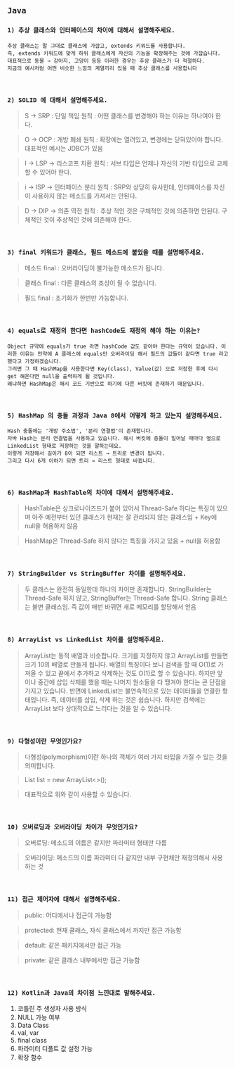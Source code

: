 ## `Java`

### `1) 추상 클래스와 인터페이스의 차이에 대해서 설명해주세요.`

```
추상 클래스는 말 그대로 클래스에 가깝고, extends 키워드를 사용합니다. 
즉, extends 키워드에 맞게 하위 클래스에게 자신의 기능을 확장해주는 것에 가깝습니다. 
대표적으로 동물 → 강아지, 고양이 등등 이러한 경우는 추상 클래스가 더 적절하다. 
지금의 예시처럼 어떤 비슷한 느낌의 계열끼리 있을 때 추상 클래스를 사용합니다
```

<br>

### `2) SOLID 에 대해서 설명해주세요.`

> S → SRP : 단일 책임 원칙 : 어떤 클래스를 변경해야 하는 이유는 하나여야 한다.

> O → OCP : 개방 폐쇄 원칙 : 확장에는 열려있고, 변경에는 닫혀있어야 합니다. 대표적인 예시는 JDBC가 있음

> I → LSP → 리스코프 치환 원칙 : 서브 타입은 언제나 자신의 기반 타입으로 교체할 수 있어야 한다.

> i → ISP → 인터페이스 분리 원칙 : SRP와 상당히 유사한데, 인터페이스를 자신이 사용하지 않는 메소드를 가져서는 안된다.

> D → DIP → 의존 역전 원칙 : 추상 적인 것은 구체적인 것에 의존하면 안된다. 구체적인 것이 추상적인 것에 의존해야 한다.

<br>

### `3) final 키워드가 클래스, 필드 메소드에 붙었을 때를 설명해주세요.`

> 메소드 final : 오버라이딩이 불가능한 메소드가 됩니다.

> 클래스 final : 다른 클래스의 조상이 될 수 없습니다.

> 필드 final : 초기화가 한번만 가능합니다.

<br>

### `4) equals로 재정의 한다면 hashCode도 재정의 해야 하는 이유는?`

```
Object 규약에 equals가 true 라면 hashCode 값도 같아야 한다는 규약이 있습니다. 이러한 이유는 만약에 A 클래스에 equals만 오버라이딩 해서 필드의 값들이 같다면 true 라고 했다고 가정하겠습니다. 
그러면 그 때 HashMap을 사용한다면 Key(class), Value(값) 으로 저장한 후에 다시 get 해온다면 null을 출력하게 될 것입니다. 
왜냐하면 HashMap은 해시 코드 기반으로 하기에 다른 버킷에 존재하기 때문입니다.
```

<br>

### `5) HashMap 의 충돌 과정과 Java 8에서 어떻게 하고 있는지 설명해주세요.`

```
Hash 충돌에는 '개방 주소법', '분리 연결법'이 존재합니다. 
자바 Hash는 분리 연결법을 사용하고 있습니다. 해시 버킷에 충돌이 일어날 때마다 옆으로 LinkedList 형태로 저장하는 것을 말하는데요. 
이렇게 저장해서 길이가 8이 되면 리스트 → 트리로 변경이 됩니다. 
그리고 다시 6개 이하가 되면 트리 → 리스트 형태로 바뀝니다.
```

<br>

### `6) HashMap과 HashTable의 차이에 대해서 설명해주세요.`

> HashTable은 싱크로나이즈드가 붙어 있어서 Thread-Safe 하다는 특징이 있으며 아주 예전부터 있던 클래스가 현재는 잘 관리되지 않는 클래스임 + Key에 null을 허용하지 않음

> HashMap은 Thread-Safe 하지 않다는 특징을 가지고 있음 + null을 허용함

<br>

### `7) StringBuilder vs StringBuffer 차이를 설명해주세요.`

> 두 클래스는 완전히 동일한데 하나의 차이만 존재합니다. StringBuilder는 Thread-Safe 하지 않고, StringBuffer는 Thread-Safe 합니다.  String 클래스는 불변 클래스임. 즉 값이 매번 바뀌면 새로 메모리를 할당해서 얻음

<br>

### `8) ArrayList vs LinkedList 차이를 설명해주세요.`

> ArrayList는 동적 배열과 비슷합니다. 크기를 지정하지 않고 ArrayList를 만들면 크기 10의 배열로 만들게 됩니다. 배열의 특징이다 보니 검색을 할 때 O(1)로 가져올 수 있고 끝에서 추가하고 삭제하는 것도 O(1)로 할 수 있습니다. 하지만 앞이나 중간에 삽입 삭제를 했을 때는 나머지 원소들을 다 땡겨야 한다는 큰 단점을 가지고 있습니다.  반면에 LinkedList는 불연속적으로 있는 데이터들을 연결한 형태입니다. 즉, 데이터를 삽입, 삭제 하는 것은 쉽습니다. 하지만 검색에는 ArrayList 보다 상대적으로 느리다는 것을 알 수 있습니다.

<br>

### `9) 다형성이란 무엇인가요?`

> 다형성(polymorphism)이란 하나의 객체가 여러 가지 타입을 가질 수 있는 것을 의미합니다.

> List<Integer> list = new ArrayList<>();

> 대표적으로 위와 같이 사용할 수 있습니다.

<br>

### `10) 오버로딩과 오버라이딩 차이가 무엇인가요?`

> 오버로딩: 메소드의 이름은 같지만 파라미터 형태만 다름

> 오버라이딩: 메소드의 이름 파라미터 다 같지만 내부 구현체만 재정의해서 사용하는 것

<br>

### `11) 접근 제어자에 대해서 설명해주세요.`

> public: 어디에서나 접근이 가능함

> protected: 현재 클래스, 자식 클래스에서 까지만 접근 가능함

> default: 같은 패키지에서만 접근 가능

> private: 같은 클래스 내부에서만 접근 가능함

<br>

### `12) Kotlin과 Java의 차이점 느낀대로 말해주세요.`

1. 코틀린 주 생성자 사용 방식
2. NULL 가능 여부
3. Data Class
4. val, var
5. final class
6. 파라미터 디폴트 값 설정 가능
7. 확장 함수
